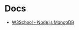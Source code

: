

<h1> Docs </h1>

- <a href="https://www.w3schools.com/nodejs/nodejs_mongodb.asp">W3School - Node.js MongoDB</a>
